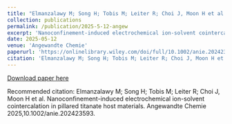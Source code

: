 ```yaml
---
title: "Elmanzalawy M; Song H; Tobis M; Leiter R; Choi J, Moon H et al. Nanoconfinement-induced electrochemical ion-solvent cointercalation in pillared titanate host materials. Angewandte Chemie 2025,10.1002/anie.202423593."
collection: publications
permalink: /publication/2025-5-12-angew
excerpt: 'Nanoconfinement-induced electrochemical ion-solvent cointercalation in pillared titanate host materials.'
date: 2025-05-12
venue: 'Angewandte Chemie'
paperurl: 'https://onlinelibrary.wiley.com/doi/full/10.1002/anie.202423593'
citation: 'Elmanzalawy M; Song H; Tobis M; Leiter R; Choi J, Moon H et al. Nanoconfinement-induced electrochemical ion-solvent cointercalation in pillared titanate host materials. Angewandte Chemie 2025,10.1002/anie.202423593.'
---
```



[Download paper here](/files/2025-5-12-angew.pdf)

Recommended citation: Elmanzalawy M; Song H; Tobis M; Leiter R; Choi J, Moon H et al. Nanoconfinement-induced electrochemical ion-solvent cointercalation in pillared titanate host materials. Angewandte Chemie 2025,10.1002/anie.202423593.

